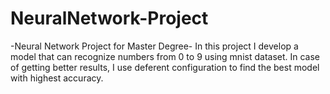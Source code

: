 # NeuralNetwork-Project
-Neural Network Project for Master Degree-
In this project I develop a model that can recognize numbers from 0 to 9 using mnist dataset. In case of getting better results, I use deferent configuration to find the best model with highest accuracy.
